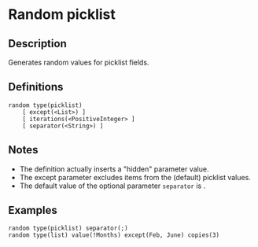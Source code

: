 # Random picklist

## Description

Generates random values for picklist fields.

## Definitions

~~~
random type(picklist)
    [ except(<List>) ]
    [ iterations(<PositiveInteger> ]
    [ separator(<String>) ]
~~~

## Notes

* The definition actually inserts a "hidden" parameter value<PicklistValues>.
* The except parameter excludes items from the (default) picklist values.
* The default value of the optional parameter `separator` is <blank>.

## Examples

~~~
random type(picklist) separator(;)
random type(list) value(!Months) except(Feb, June) copies(3)
~~~